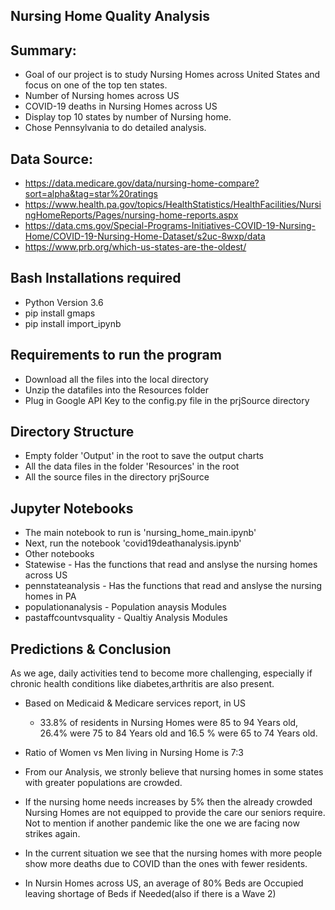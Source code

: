
## Nursing Home Quality Analysis

## Summary:
* Goal of our project is to study Nursing Homes across United States and  focus on one of the top ten states.
* Number of Nursing homes across US
* COVID-19 deaths in Nursing Homes across US
* Display top 10 states by number of Nursing home.
* Chose Pennsylvania to do detailed analysis.

## Data Source:
* https://data.medicare.gov/data/nursing-home-compare?sort=alpha&tag=star%20ratings
* https://www.health.pa.gov/topics/HealthStatistics/HealthFacilities/NursingHomeReports/Pages/nursing-home-reports.aspx
* https://data.cms.gov/Special-Programs-Initiatives-COVID-19-Nursing-Home/COVID-19-Nursing-Home-Dataset/s2uc-8wxp/data
* https://www.prb.org/which-us-states-are-the-oldest/

## Bash Installations required
* Python Version 3.6
* pip install gmaps
* pip install import_ipynb
 
## Requirements to run the program
* Download all the files into the local directory
* Unzip the datafiles into the Resources folder 
* Plug in Google API Key to the config.py file in the prjSource directory    
    
## Directory Structure
* Empty folder 'Output' in the root to save the output charts
* All the data files in the folder 'Resources' in the root
* All the source files in the directory prjSource
 
## Jupyter Notebooks
* The main notebook to run is 'nursing_home_main.ipynb'
* Next, run the notebook 'covid19deathanalysis.ipynb'
* Other notebooks
* Statewise - Has the functions that read and anslyse the nursing homes  across US
* pennstateanalysis  -  Has the functions that read and anslyse the nursing homes in PA
* populationanalysis -  Population anaysis Modules
* pastaffcountvsquality - Qualtiy Analysis Modules
    
## Predictions & Conclusion
As we age, daily activities tend to become more challenging, especially if chronic health conditions like diabetes,arthritis are also present.
* Based on Medicaid & Medicare services report, in US
    * 33.8% of residents in Nursing Homes were 85 to 94 Years old, 26.4% were 75 to 84 Years old and 16.5 % were 65 to 74 Years old.

* Ratio of Women vs Men living in Nursing Home is 7:3
* From our Analysis, we stronly believe that nursing homes in some states with greater populations are crowded.
* If the nursing home needs increases by 5% then the already crowded Nursing Homes are not equipped to provide the care our seniors require.
Not to mention if another pandemic like the one we are facing now strikes again.
* In the current situation we see that the nursing homes with more people show more deaths due to COVID than the ones with fewer residents.
* In Nursin Homes across US, an average of 80% Beds are Occupied leaving shortage of Beds if Needed(also if there is a Wave 2)


    



   

